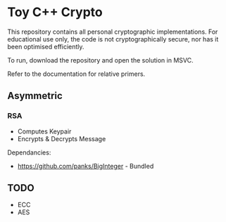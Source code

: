 # Toy C++ Crypto

This repository contains all personal cryptographic implementations. For educational use only, the code is not cryptographically secure, nor has it been optimised efficiently.

To run, download the repository and open the solution in MSVC.

Refer to the documentation for relative primers.

## Asymmetric
### RSA
* Computes Keypair
* Encrypts & Decrypts Message

Dependancies:
* https://github.com/panks/BigInteger - Bundled

## TODO
* ECC
* AES
